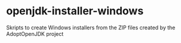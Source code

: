 # openjdk-installer-windows
Skripts to create Windows installers from the ZIP files created by the AdoptOpenJDK project
